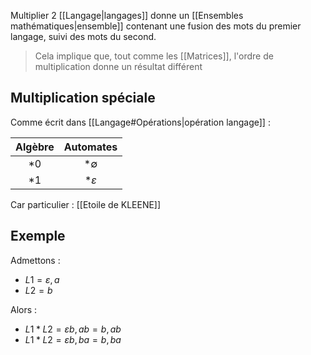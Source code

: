 Multiplier 2 [[Langage|langages]] donne un [[Ensembles mathématiques|ensemble]] contenant une fusion des mots du premier langage, suivi des mots du second.
> Cela implique que, tout comme les [[Matrices]], l'ordre de multiplication donne un résultat différent

## Multiplication spéciale
Comme écrit dans [[Langage#Opérations|opération langage]] :

| Algèbre | Automates |
| :--: | :--: |
| $*0$ | $*\emptyset$ |
| $*1$ | $*\varepsilon$ |
Car particulier : [[Etoile de KLEENE]]
## Exemple
Admettons :
- $L1 = {\varepsilon,a}$
- $L2 = {b}$

Alors :
- $L1*L2={\varepsilon b,ab}={b,ab}$
- $L1*L2={\varepsilon b,ba} = {b,ba}$